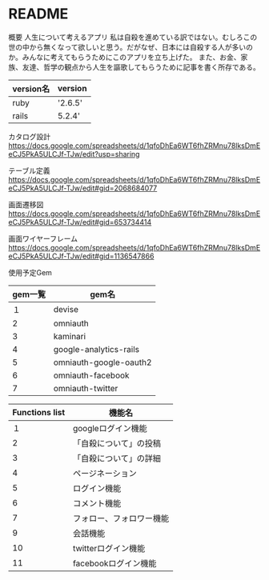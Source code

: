 # README

概要
人生について考えるアプリ
私は自殺を進めている訳ではない。むしろこの世の中から無くなって欲しいと思う。だがなぜ、日本には自殺する人が多いのか。みんなに考えてもらうためにこのアプリを立ち上げた。
また、お金、家族、友達、哲学の観点から人生を謳歌してもらうために記事を書く所存である。



|version名|version|
  |:--|--
  |ruby |'2.6.5'|
  |rails |5.2.4'|



カタログ設計
https://docs.google.com/spreadsheets/d/1qfoDhEa6WT6fhZRMnu78lksDmEeCJ5PkA5ULCJf-TJw/edit?usp=sharing

テーブル定義
https://docs.google.com/spreadsheets/d/1qfoDhEa6WT6fhZRMnu78lksDmEeCJ5PkA5ULCJf-TJw/edit#gid=2068684077

画面遷移図
https://docs.google.com/spreadsheets/d/1qfoDhEa6WT6fhZRMnu78lksDmEeCJ5PkA5ULCJf-TJw/edit#gid=653734414

画面ワイヤーフレーム
https://docs.google.com/spreadsheets/d/1qfoDhEa6WT6fhZRMnu78lksDmEeCJ5PkA5ULCJf-TJw/edit#gid=1136547866

使用予定Gem

|gem一覧|gem名|
  |:--|--
  |１ |devise|
  |2 |omniauth|
  |3|kaminari|
  |4 |google-analytics-rails|
  |5 |omniauth-google-oauth2|
  |6 |omniauth-facebook|
  |7 |omniauth-twitter|






|Functions list|機能名|
  |:--|--
  |１ |googleログイン機能|
  |2 |「自殺について」の投稿|
  |3|「自殺について」の詳細|
  |4 |ページネーション|
  |5 |ログイン機能|
  |6 |コメント機能|
  |7 |フォロー、フォロワー機能|
  |9 |会話機能|
  |10 |twitterログイン機能|
  |11|facebookログイン機能|
